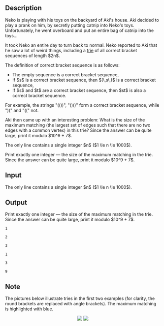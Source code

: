 ## Description

<div><p>Neko is playing with his toys on the backyard of Aki's house. Aki decided to play a prank on him, by secretly putting catnip into Neko's toys. Unfortunately, he went overboard and put an entire bag of catnip into the toys...</p><p>It took Neko an entire day to turn back to normal. Neko reported to Aki that he saw a lot of weird things, including a <a href="https://en.wikipedia.org/wiki/Trie">trie</a> of all correct bracket sequences of length $2n$.</p><p>The definition of correct bracket sequence is as follows:</p><ul> <li> The empty sequence is a correct bracket sequence, </li><li> If $s$ is a correct bracket sequence, then $(\,s\,)$ is a correct bracket sequence, </li><li> If $s$ and $t$ are a correct bracket sequence, then $st$ is also a correct bracket sequence. </li></ul><p>For example, the strings "<span class="tex-font-style-tt">(())</span>", "<span class="tex-font-style-tt">()()</span>" form a correct bracket sequence, while "<span class="tex-font-style-tt">)(</span>" and "<span class="tex-font-style-tt">((</span>" not.</p><p>Aki then came up with an interesting problem: What is the size of the maximum matching (the largest set of edges such that there are no two edges with a common vertex) in this trie? Since the answer can be quite large, print it modulo $10^9 + 7$.</p></div><div class="input-specification"><p>The only line contains a single integer $n$ ($1 \le n \le 1000$).</p></div><div class="output-specification"><p>Print exactly one integer&nbsp;— the size of the maximum matching in the trie. Since the answer can be quite large, print it modulo $10^9 + 7$.</p></div>

## Input

<p>The only line contains a single integer $n$ ($1 \le n \le 1000$).</p>

## Output

<p>Print exactly one integer&nbsp;— the size of the maximum matching in the trie. Since the answer can be quite large, print it modulo $10^9 + 7$.</p>





```input1
1
```




```input2
2
```




```input3
3
```




```output1
1
```




```output2
3
```




```output3
9
```



## Note

<p>The pictures below illustrate tries in the first two examples (for clarity, the round brackets are replaced with angle brackets). The maximum matching is highlighted with blue.</p><center> <img class="tex-graphics" src="file://9h0LOWU7.png" style="max-width: 100.0%;max-height: 100.0%;">&nbsp;<img class="tex-graphics" src="file://p0woQJ0i.png" style="max-width: 100.0%;max-height: 100.0%;"> </center>
